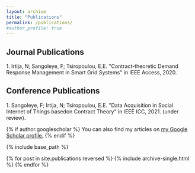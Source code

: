 ```yaml
---
layout: archive
title: "Publications"
permalink: /publications/
#author_profile: true
---
```

<H2>Journal Publications</H2>
1. Irtija, N; Sangoleye, F; Tsiropoulou, E.E. "Contract-theoretic Demand Response Management in Smart Grid Systems" in IEEE Access, 2020.

<H2>Conference Publications</H2>
1. Sangoleye, F; Irtija, N; Tsiropoulou, E.E. "Data Acquisition in Social Internet of Things basedon Contract Theory" in IEEE ICC, 2021. (under review).




{% if author.googlescholar %}
  You can also find my articles on <u><a href="{{author.googlescholar}}">my Google Scholar profile</a>.</u>
{% endif %}

{% include base_path %}

{% for post in site.publications reversed %}
  {% include archive-single.html %}
{% endfor %}
